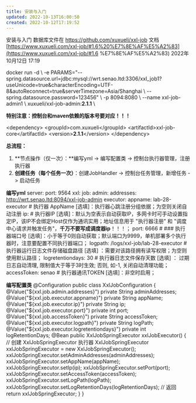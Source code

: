 ```yaml
---
title: 安装与入门
updated: 2022-10-13T16:00:50
created: 2022-10-12T17:19:52
---
```


安装与入门
数据库文件在 <https://github.com/xuxueli/xxl-job>
文档 [https://www.xuxueli.com/xxl-job/#1.6%20%E7%8E%AF%E5%A2%83](https://www.xuxueli.com/xxl-job/#1.6 %E7%8E%AF%E5%A2%83)
2022年10月12日
17:19

docker run -d \\
-e PARAMS="--spring.datasource.url=jdbc:mysql://wrt.senao.ltd:3306/xxl_job1?useUnicode=true&characterEncoding=UTF-8&autoReconnect=true&serverTimezone=Asia/Shanghai \\
--spring.datasource.password=123456" \\
-p 8094:8080 \\
--name xxl-job-admin1 \\
xuxueli/xxl-job-admin:**2.1.1** \\

**特别注意：控制台和maven依赖的版本号要对应！！！**

\<dependency\>
\<groupId\>com.xuxueli\</groupId\>
\<artifactId\>xxl-job-core\</artifactId\>
\<version\>**2.1.1**\</version\>
\</dependency\>

**总流程：**
1.  **节点操作（仅一次）：**编写yml -\> 编写配置类 -\> 控制台执行器管理，注册执行器
2.  **创建任务（每个任务一次）**：创建JobHandler -\> 控制台任务管理，新增任务 -\> 启动任务

**编写yml**
server:
port: 9564
xxl:
job:
admin:
addresses: <http://wrt.senao.ltd:8094/xxl-job-admin>
executor:
appname: lab-28-executor \# 执行器 AppName \[选填\]：执行器心跳注册分组依据；为空则关闭自动注册
ip: \# 执行器IP \[选填\]：默认为空表示自动获取IP，多网卡时可手动设置指定IP，该IP不会绑定Host仅作为通讯实用；地址信息用于 "执行器注册" 和 "调度中心请求并触发任务"，**千万不要写成调度器ip**！！！；
port: 6666 \# \### 执行器端口号 \[选填\]：小于等于0则自动获取；默认端口为9999，单机部署多个执行器时，注意要配置不同执行器端口；
logpath: /logs/xxl-job/lab-28-executor \# 执行器运行日志文件存储磁盘路径 \[选填\] ：需要对该路径拥有读写权限；为空则使用默认路径；
logretentiondays: 30 \# 执行器日志文件保存天数 \[选填\] ： 过期日志自动清理, 限制值大于等于3时生效; 否则, 如-1, 关闭自动清理功能；
accessToken: senao \# 执行器通讯TOKEN \[选填\]：非空时启用；

**编写配置类**
@Configuration
public class XxlJobConfiguration {
@Value("\${xxl.job.admin.addresses}")
private String adminAddresses;
@Value("\${xxl.job.executor.appname}")
private String appName;
@Value("\${xxl.job.executor.ip}")
private String ip;
@Value("\${xxl.job.executor.port}")
private int port;
@Value("\${xxl.job.accessToken}")
private String accessToken;
@Value("\${xxl.job.executor.logpath}")
private String logPath;
@Value("\${xxl.job.executor.logretentiondays}")
private int logRetentionDays;
@Bean
public XxlJobSpringExecutor xxlJobExecutor() {
// 创建 XxlJobSpringExecutor 执行器
XxlJobSpringExecutor xxlJobSpringExecutor = new XxlJobSpringExecutor();
xxlJobSpringExecutor.setAdminAddresses(adminAddresses);
xxlJobSpringExecutor.setAppName(appName);
xxlJobSpringExecutor.setIp(ip);
xxlJobSpringExecutor.setPort(port);
xxlJobSpringExecutor.setAccessToken(accessToken);
xxlJobSpringExecutor.setLogPath(logPath);
xxlJobSpringExecutor.setLogRetentionDays(logRetentionDays);
// 返回
return xxlJobSpringExecutor;
}
}

